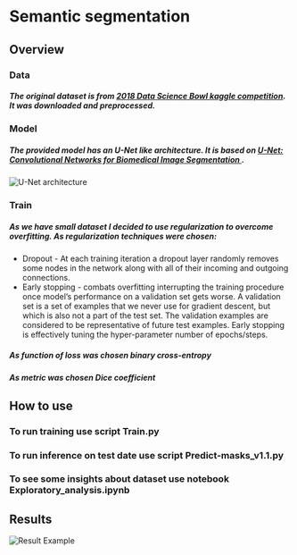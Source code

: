# Semantic segmentation
## Overview
### Data
##### The original dataset is from [2018 Data Science Bowl kaggle competition](https://www.kaggle.com/c/data-science-bowl-2018). It was downloaded and preprocessed.
### Model
##### The provided model has an U-Net like architecture. It is based on [U-Net: Convolutional Networks for Biomedical Image Segmentation ](https://arxiv.org/pdf/1505.04597.pdf).
![U-Net architecture](http://robocraft.ru/files/neuronet/u-net/u-net-architecture.png)
### Train
##### As we have small dataset I decided to use regularization to overcome overfitting. As regularization techniques were chosen:
* Dropout - At each training iteration a dropout layer randomly removes some nodes in the network along with all of their incoming and outgoing connections.
* Early stopping - combats overfitting interrupting the training procedure once model’s performance on a validation set gets worse. A validation set is a set of examples that we never use for gradient descent, but which is also not a part of the test set. The validation examples are considered to be representative of future test examples. Early stopping is effectively tuning the hyper-parameter number of epochs/steps.
##### As function of loss was chosen binary cross-entropy
##### As metric was chosen Dice coefficient
## How to use
### To run training use script Train.py
### To run inference on test date use script Predict-masks_v1.1.py
### To see some insights about dataset use notebook Exploratory_analysis.ipynb
## Results
![Result Example](https://github.com/AlinaAlbasova/semantic_segmentation/blob/master/some_results/result1.png)

